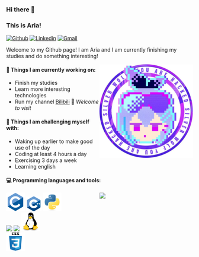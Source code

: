 ### Hi there 👋 
### This is Aria!

[![Github](https://img.shields.io/badge/-Github-000?style=flat&logo=Github&logoColor=white)](https://github.com/hikeGu)
[![Linkedin](https://img.shields.io/badge/-LinkedIn-blue?style=flat&logo=Linkedin&logoColor=white)](https://space.bilibili.com/402207507)
[![Gmail](https://img.shields.io/badge/-Gmail-c14438?style=flat&logo=Gmail&logoColor=white)](mailto:aulzine30@gmail.com)

Welcome to my Github page! I am Aria and I am currently finishing my studies and do something interesting!  

<img align="right" alt="img" src="https://github.com/hikeGu/my_repository/blob/main/40362f554865c04c9091ad6ecfdd6fc291916f2e.jpg_1256w_1256h__web-article-pic.png" width="50%" height="auto" />


#### 🌱 Things I am currently working on: 
- Finish my studies
- Learn more interesting technologies
- Run my channel [Bilibili](https://space.bilibili.com/402207507) 🚀 *Welcome to visit*

#### :muscle: Things I am challenging myself with:
- Waking up earlier to make good use of the day
- Coding at least 4 hours a day
- Exercising 3 days a week
- Learning english

#### :computer: Programming languages and tools: 
<p>
	<img width="50%" align="right" src="https://github-readme-stats.vercel.app/api?username=hikeGu&show_icons=true&hide_border=true" />

<code><img width="10%" src="https://raw.githubusercontent.com/devicons/devicon/master/icons/c/c-original.svg"></code>
<code><img width="8%" src="https://raw.githubusercontent.com/devicons/devicon/master/icons/cplusplus/cplusplus-original.svg"></code>
<code><img width="10%" src="https://raw.githubusercontent.com/devicons/devicon/master/icons/python/python-original.svg"></code>
<br />
<code><img width="10%" src="https://www.vectorlogo.zone/logos/java/java-ar21.svg"></code>
<code><img width="10%" src="https://www.vectorlogo.zone/logos/mysql/mysql-ar21.svg"></code>
<code><img width="10%" src="https://raw.githubusercontent.com/devicons/devicon/master/icons/linux/linux-original.svg"></code>
<br />
<code><img width="10%" src="https://raw.githubusercontent.com/devicons/devicon/master/icons/css3/css3-original-wordmark.svg"></code>
</p>

